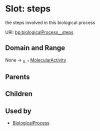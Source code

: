 
# Slot: steps


the steps involved in this biological process

URI: [bp:biologicalProcess__steps](http://w3id.org/ontogpt/biological-process-templatebiologicalProcess__steps)


## Domain and Range

None &#8594;  <sub>0..\*</sub> [MolecularActivity](MolecularActivity.md)

## Parents


## Children


## Used by

 * [BiologicalProcess](BiologicalProcess.md)
